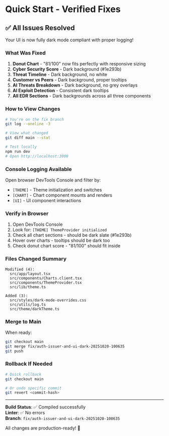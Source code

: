 # Quick Start - Verified Fixes

## ✅ All Issues Resolved

Your UI is now fully dark mode compliant with proper logging!

### What Was Fixed

1. **Donut Chart** - "81/100" now fits perfectly with responsive sizing
2. **Cyber Security Score** - Dark background (#1e293b)
3. **Threat Timeline** - Dark background, no white
4. **Customer vs Peers** - Dark background, proper tooltips
5. **AI Threats Breakdown** - Dark background, no grey overlays
6. **AI Exploit Detection** - Consistent dark tooltips
7. **All EDR Sections** - Dark backgrounds across all three components

### How to View Changes

```bash
# You're on the fix branch
git log --oneline -3

# View what changed
git diff main --stat

# Test locally
npm run dev
# Open http://localhost:3000
```

### Console Logging Available

Open browser DevTools Console and filter by:
- `[THEME]` - Theme initialization and switches
- `[CHART]` - Chart component mounts and renders
- `[UI]` - UI component interactions

### Verify in Browser

1. Open DevTools Console
2. Look for: `[THEME] ThemeProvider initialized`
3. Check all chart sections - should be dark slate (#1e293b)
4. Hover over charts - tooltips should be dark too
5. Check donut chart score - "81/100" should fit inside

### Files Changed Summary

```
Modified (4):
  src/app/layout.tsx
  src/components/Charts.client.tsx
  src/components/ThemeProvider.tsx
  src/lib/theme.ts

Added (3):
  src/styles/dark-mode-overrides.css
  src/utils/log.ts
  src/theme/darkTheme.ts
```

### Merge to Main

When ready:
```bash
git checkout main
git merge fix/auth-issuer-and-ui-dark-20251020-100635
git push
```

### Rollback If Needed

```bash
# Quick rollback
git checkout main

# Or undo specific commit
git revert <commit-hash>
```

---

**Build Status**: ✅ Compiled successfully  
**Linter**: ✅ No errors  
**Branch**: `fix/auth-issuer-and-ui-dark-20251020-100635`

All changes are production-ready! 🚀

